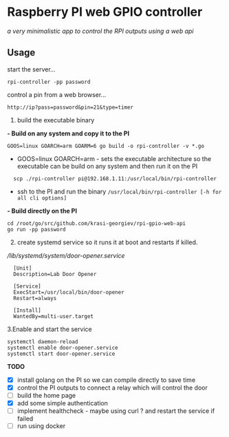 # Raspberry PI web GPIO controller 
*a very minimalistic app to control the RPI outputs using a web api* 

## Usage

  start the server... 
  ```
  rpi-controller -pp password
  ```
  control a pin from a web browser...
  
  ```http://ip?pass=password&pin=21&type=timer```
  

1. build the executable binary

**- Build on any system and copy it to the PI**
  ```
  GOOS=linux GOARCH=arm GOARM=6 go build -o rpi-controller -v *.go
  ```
  * GOOS=linux GOARCH=arm - sets the executable architecture so the executable can be build on any system and then run it on the PI
  ```
    scp ./rpi-controller pi@192.168.1.11:/usr/local/bin/rpi-controller
  ```
  * ssh to the PI and run the binary `/usr/local/bin/rpi-controller [-h for all cli options]`

**- Build directly on the PI**
  ```
  cd /root/go/src/github.com/krasi-georgiev/rpi-gpio-web-api
  go run -pp password
  ```


2. create systemd service so it runs it at boot and restarts if killed.

*/lib/systemd/system/door-opener.service*

```
  [Unit]
  Description=Lab Door Opener

  [Service]
  ExecStart=/usr/local/bin/door-opener
  Restart=always

  [Install]
  WantedBy=multi-user.target
```

3.Enable and start the service

 ```
 systemctl daemon-reload
 systemctl enable door-opener.service
 systemctl start door-opener.service
 ```

**TODO**

- [x] install golang on the PI so we can compile directly to save time  
- [x] control the PI outputs to connect a relay which will control the door
- [ ] build the home page
- [x] add some simple authentication
- [ ] implement healthcheck - maybe using curl ? and restart the service if failed
- [ ] run using docker
